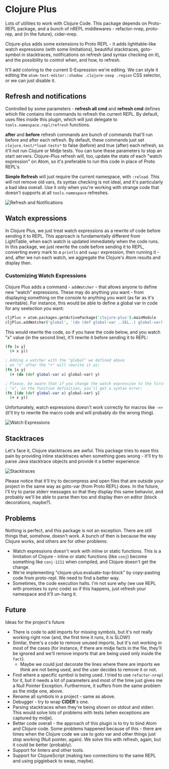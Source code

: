# Clojure Plus

Lots of utilities to work with Clojure Code. This package depends on Proto-REPL package, and a bunch of nREPL middlewares - refactor-nrep, proto-rep, and (in the future), cider-nrep.

Clojure-plus adds some extensions to Proto REPL - it adds lighttable-like watch expressions (with some limitations), beautiful stacktraces, goto-symbol in stacktraces, notifications on refresh (and syntax checking on it), and the possibility to control when, and how, to refresh.

It'll add coloring to the current S-Expression we're editing. We can style it editing the `atom-text-editor::shadow .clojure-sexp .region` CSS selector, or we can just disable it.


## Refresh and notifications

Controlled by some parameters - **refresh all cmd** and **refresh cmd** defines which file contains the commands to refresh the current REPL. By default, uses files inside this plugin, which will just delegate to `tools.namespace.repl/refresh` functions.

**after** and **before** refresh commands are bunch of commands that'll run before and after each refresh. By default, these commands just set `clojure.test/*load-tests*` to false (before) and true (after) each refresh, so it'll not run Clojure or Midje tests. You can tune these parameters to stop an start servers. Clojure-Plus refresh will, too, update the state of each "watch expression" on Atom, so it's preferable to run this code in place of Proto REPL's.

**Simple Refresh** will just require the current namespace, with `:reload`. This will not remove old vars, its syntax checking is not ideal, and it's particularly a bad idea overall. Use it only when you're working with strange code that doesn't supports at all `tools.namespace` refreshes.

![Refresh and Notifications](https://raw.githubusercontent.com/mauricioszabo/clojure-plus/master/docs/refresh_notifications.gif)

## Watch expressions

In Clojure Plus, we just treat watch expressions as a rewrite of code before sending it to REPL. This approach is fundamentally different from LightTable, when each watch is updated immediately when the code runs. In this package, we just rewrite the code before sending it to REPL, converting every mark to a `println` and `swap!` expression, then running it - and, after we run each watch, we aggregate the Clojure's Atom results and display then.

### Customizing Watch Expressions

Clojure Plus adds a command - `addWatcher` - that allows anyone to define new "watch" expressions. These may do anything you want - from displaying something on the console to anything you want (as far as it's rewritable). For instance, this would be able to define a global var in code for any seelection you want:

```coffeescript
cljPlus = atom.packages.getActivePackage('clojure-plus').mainModule
cljPlus.addWatcher('global', '(do (def global-var ..SEL..) global-var)')
```

This would rewrite the code, so if you have the code below, and you watch "x" value (in the second line), it'll rewrite it before sending it to REPL:

```clojure
(fn [x y]
  (+ x y))

; Adding a watcher with the "global" we defined above
; on "x" after the "+" will rewrite it as:
(fn [x y]
  (+ (do (def global-var x) global-var) y)

; Please, be aware that if you change the watch expression to the first
; "x", in the function definition, you'll get a syntax error:
(fn [(do (def global-var x) global-var) y]
  (+ x y))
```

Unfortunately, watch expressions doesn't work correctly for macros like `->>` (it'll try to rewrite the macro code and will probably do the wrong thing).

![Watch Expressions](https://raw.githubusercontent.com/mauricioszabo/clojure-plus/master/docs/watches.gif)

## Stacktraces

Let's face it, Clojure stacktraces are awful. This package tries to ease this pain by providing inline stacktraces when something goes wrong - it'll try to parse Java stacktrace objects and provide it a better experience:

![Stacktraces](https://raw.githubusercontent.com/mauricioszabo/clojure-plus/master/docs/stacktrace.gif)

Please notice that it'll try to decompress and open files that are outside your project in the same way as goto-var (from Proto REPL) does. In the future, I'll try to parse stderr messages so that they display this same behavior, and probably we'll be able to parse then too and display then on editor (block decorations, maybe?).

## Problems

Nothing is perfect, and this package is not an exception. There are still things that, somehow, doesn't work. A bunch of then is because the way Clojure works, and others are for other problems:

* Watch expressions doesn't work with inline or static functions. This is a limitation of Clojure - inline or static functions (like `conj`) become something like `conj-1211` when compiled, and Clojure doesn't get the change.
* We're implementing "clojure-plus:evaluate-top-block" by copy-pasting code from proto-repl. We need to find a better way.
* Sometimes, the code execution halts. I'm not sure why (we use REPL with promises to sync code) so if this happens, just refresh your namespace and it'll un-hang it.

## Future
Ideas for the project's future

* There is code to add imports for missing symbols, but it's not really working right now (and, the first time it runs, it is SLOW!)
* Similar, there's a code to remove unused imports, but it's not working in most of the cases (for instance, if there are midje facts in the file, they'll be ignored and we'll remove imports that are being used only inside the `fact`).
  * Maybe we could just decorate the lines where there are imports we *think* are not being used, and the user decides to remove it or not.
* Find where a specific symbol is being used. I tried to use `refactor-nrepl` for it, but it needs a lot of parameters and most of the time just gives me a Null Pointer Exception. Furthermore, it suffers from the same problem as the midje one, above.
* Rename all symbols in a project - same as above.
* Debugger - try to wrap **CIDER**'s one.
* Parsing stacktraces when they're being shown on stdout and stderr. This would solve lots of problems with tests (when exceptions are captured by midje).
* Better code overall - the approach of this plugin is to try to bind Atom and Clojure code. Some problems happened because of this - there are times when the Clojure code we use to goto var and other things just stop working (Null pointer, again). We solve this with refresh, again, but it could be better (probably).
* Support for linters and other tools.
* Support for ClojureScript (making two connections to the same REPL and using piggieback to swap, maybe).
